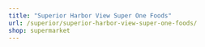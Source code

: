 ```yaml
---
title: "Superior Harbor View Super One Foods"
url: /superior/superior-harbor-view-super-one-foods/
shop: supermarket
---
```

